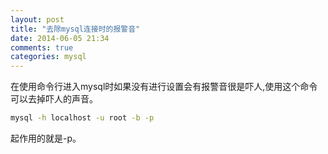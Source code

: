 ```yaml
---
layout: post
title: "去除mysql连接时的报警音"
date: 2014-06-05 21:34
comments: true
categories: mysql 
---
```

在使用命令行进入mysql时如果没有进行设置会有报警音很是吓人,使用这个命令可以去掉吓人的声音。
```bash
mysql -h localhost -u root -b -p
```
起作用的就是-p。
